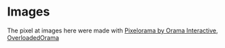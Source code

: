 # Images

The pixel at images here were made with [Pixelorama by Orama Interactive, OverloadedOrama](https://orama-interactive.itch.io/pixelorama)


